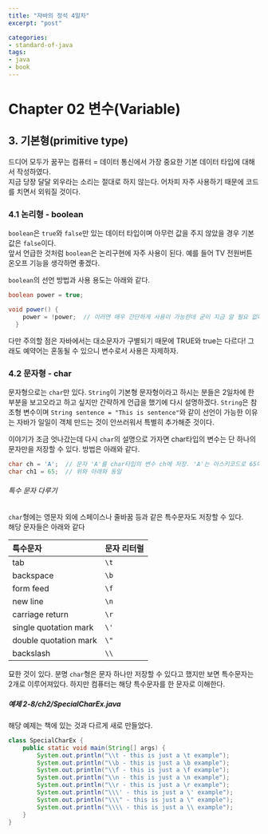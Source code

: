 ```yaml
---
title: "자바의 정석 4일차"
excerpt: "post"

categories:
- standard-of-java
tags:
- java
- book
---
```


# Chapter 02 변수(Variable)

## 3. 기본형(primitive type)
드디어 모두가 꿈꾸는 컴퓨터 = 데이터 통신에서 가장 중요한 기본 데이터 타입에 대해서 작성하였다.  
지금 당장 달달 외우라는 소리는 절대로 하지 않는다. 어차피 자주 사용하기 때문에 코드를 치면서 외워질 것이다.

### 4.1 논리형 - boolean
`boolean`은 `true`와 `false`만 있는 데이터 타입이며 아무런 값을 주지 않았을 경우 기본값은 `false`이다.  
앞서 언급한 것처럼 `boolean`은 논리구현에 자주 사용이 된다. 예를 들어 TV 전원버튼 온오프 기능을 생각하면 좋겠다.

`boolean`의 선언 방법과 사용 용도는 아래와 같다.
```java
boolean power = true;

void power() {
    power = !power;  // 이러면 매우 간단하게 사용이 가능한데 굳이 지금 알 필요 없다. 추후 다시 나온다.
  }
```

다만 주의할 점은 자바에서는 대소문자가 구별되기 때문에 TRUE와 true는 다르다! 그래도 예약어는 혼동될 수 있으니 변수로서 사용은 자제하자.

### 4.2 문자형 - char
문자형으로는 `char`만 있다. `String`이 기본형 문자형이라고 하시는 분들은 2일차에 한 부분을 보고오라고 하고 싶지만 간략하게 언급을 했기에 다시 설명하겠다. `String`은 참조형 변수이며 `String sentence = "This is sentence"`와 같이 선언이 가능한 이유는 자바가 일일이 객체 만드는 것이 안쓰러워서 특별히 추가해준 것이다.

이야기가 조금 엇나갔는데 다시 `char`의 설명으로 가자면 char타입의 변수는 단 하나의 문자만을 저장할 수 있다. 방법은 아래와 같다.  
```java
char ch = 'A';  // 문자 'A'를 char타입의 변수 ch에 저장. 'A'는 아스키코드로 65다. 그러므로 저장도 65로 되고 정수 또는 실수와 더한다면 65로 대입이 된다.
char ch1 = 65;  // 위와 아래와 동일
```

###### 특수 문자 다루기

`char`형에는 영문자 외에 스페이스나 줄바꿈 등과 같은 특수문자도 저장할 수 있다.  
해당 문자들은 아래와 같다

| 특수문자 | 문자 리터럴 |
|:---|:---|
| tab | `\t` |
| backspace | `\b` | 
| form feed | `\f` |
| new line | `\n` |
| carriage return | `\r` |
| single quotation mark | `\'` |
| double quotation mark | `\"` |
| backslash | `\\` |
묘한 것이 있다. 분명 `char`형은 문자 하나만 저장할 수 있다고 했지만 보면 특수문자는 2개로 이루어져있다. 하지만 컴퓨터는 해당 특수문자를 한 문자로 이해한다.

##### 예제 2-8/ch2/SpecialCharEx.java
해당 예제는 책에 있는 것과 다르게 새로 만들었다.
```java
class SpecialCharEx {
    public static void main(String[] args) {
        System.out.println("\\t - this is just a \t example");
        System.out.println("\\b - this is just a \b example");
        System.out.println("\\f - this is just a \f example");
        System.out.println("\\n - this is just a \n example");
        System.out.println("\\r - this is just a \r example");
        System.out.println("\\\' - this is just a \' example");
        System.out.println("\\\" - this is just a \" example");
        System.out.println("\\\\ - this is just a \\ example");
    }
}
```